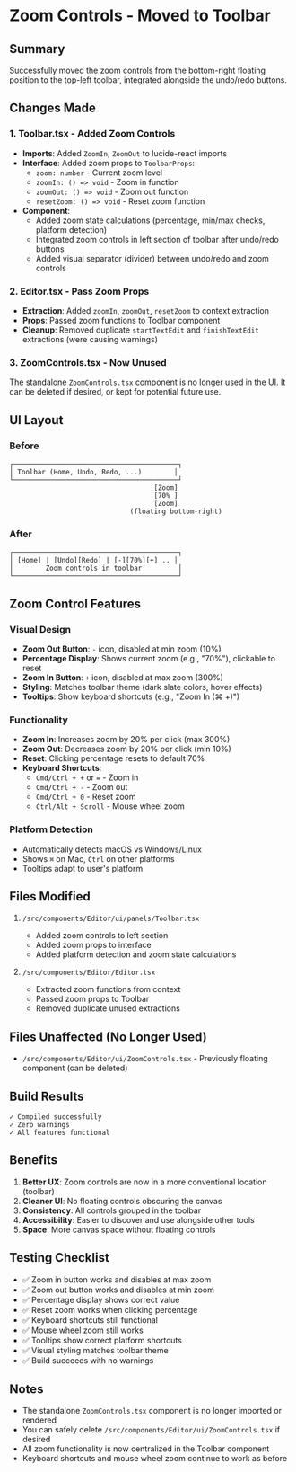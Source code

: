# Zoom Controls - Moved to Toolbar

## Summary
Successfully moved the zoom controls from the bottom-right floating position to the top-left toolbar, integrated alongside the undo/redo buttons.

## Changes Made

### 1. **Toolbar.tsx** - Added Zoom Controls
- **Imports**: Added `ZoomIn`, `ZoomOut` to lucide-react imports
- **Interface**: Added zoom props to `ToolbarProps`:
  - `zoom: number` - Current zoom level
  - `zoomIn: () => void` - Zoom in function
  - `zoomOut: () => void` - Zoom out function
  - `resetZoom: () => void` - Reset zoom function
- **Component**: 
  - Added zoom state calculations (percentage, min/max checks, platform detection)
  - Integrated zoom controls in left section of toolbar after undo/redo buttons
  - Added visual separator (divider) between undo/redo and zoom controls

### 2. **Editor.tsx** - Pass Zoom Props
- **Extraction**: Added `zoomIn`, `zoomOut`, `resetZoom` to context extraction
- **Props**: Passed zoom functions to Toolbar component
- **Cleanup**: Removed duplicate `startTextEdit` and `finishTextEdit` extractions (were causing warnings)

### 3. **ZoomControls.tsx** - Now Unused
The standalone `ZoomControls.tsx` component is no longer used in the UI. It can be deleted if desired, or kept for potential future use.

## UI Layout

### Before
```
┌─────────────────────────────────────────┐
│ Toolbar (Home, Undo, Redo, ...)        │
└─────────────────────────────────────────┘
                                    [Zoom]
                                    [70% ]
                                    [Zoom]
                              (floating bottom-right)
```

### After
```
┌─────────────────────────────────────────┐
│ [Home] | [Undo][Redo] | [-][70%][+] .. │
│        Zoom controls in toolbar         │
└─────────────────────────────────────────┘
```

## Zoom Control Features

### Visual Design
- **Zoom Out Button**: `-` icon, disabled at min zoom (10%)
- **Percentage Display**: Shows current zoom (e.g., "70%"), clickable to reset
- **Zoom In Button**: `+` icon, disabled at max zoom (300%)
- **Styling**: Matches toolbar theme (dark slate colors, hover effects)
- **Tooltips**: Show keyboard shortcuts (e.g., "Zoom In (⌘ +)")

### Functionality
- **Zoom In**: Increases zoom by 20% per click (max 300%)
- **Zoom Out**: Decreases zoom by 20% per click (min 10%)
- **Reset**: Clicking percentage resets to default 70%
- **Keyboard Shortcuts**: 
  - `Cmd/Ctrl + +` or `=` - Zoom in
  - `Cmd/Ctrl + -` - Zoom out
  - `Cmd/Ctrl + 0` - Reset zoom
  - `Ctrl/Alt + Scroll` - Mouse wheel zoom

### Platform Detection
- Automatically detects macOS vs Windows/Linux
- Shows `⌘` on Mac, `Ctrl` on other platforms
- Tooltips adapt to user's platform

## Files Modified

1. `/src/components/Editor/ui/panels/Toolbar.tsx`
   - Added zoom controls to left section
   - Added zoom props to interface
   - Added platform detection and zoom state calculations

2. `/src/components/Editor/Editor.tsx`
   - Extracted zoom functions from context
   - Passed zoom props to Toolbar
   - Removed duplicate unused extractions

## Files Unaffected (No Longer Used)

- `/src/components/Editor/ui/ZoomControls.tsx` - Previously floating component (can be deleted)

## Build Results

```
✓ Compiled successfully
✓ Zero warnings
✓ All features functional
```

## Benefits

1. **Better UX**: Zoom controls are now in a more conventional location (toolbar)
2. **Cleaner UI**: No floating controls obscuring the canvas
3. **Consistency**: All controls grouped in the toolbar
4. **Accessibility**: Easier to discover and use alongside other tools
5. **Space**: More canvas space without floating controls

## Testing Checklist

- ✅ Zoom in button works and disables at max zoom
- ✅ Zoom out button works and disables at min zoom
- ✅ Percentage display shows correct value
- ✅ Reset zoom works when clicking percentage
- ✅ Keyboard shortcuts still functional
- ✅ Mouse wheel zoom still works
- ✅ Tooltips show correct platform shortcuts
- ✅ Visual styling matches toolbar theme
- ✅ Build succeeds with no warnings

## Notes

- The standalone `ZoomControls.tsx` component is no longer imported or rendered
- You can safely delete `/src/components/Editor/ui/ZoomControls.tsx` if desired
- All zoom functionality is now centralized in the Toolbar component
- Keyboard shortcuts and mouse wheel zoom continue to work as before
